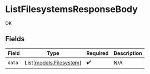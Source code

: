 # ListFilesystemsResponseBody

OK


## Fields

| Field                                              | Type                                               | Required                                           | Description                                        |
| -------------------------------------------------- | -------------------------------------------------- | -------------------------------------------------- | -------------------------------------------------- |
| `data`                                             | List[[models.Filesystem](../models/filesystem.md)] | :heavy_check_mark:                                 | N/A                                                |